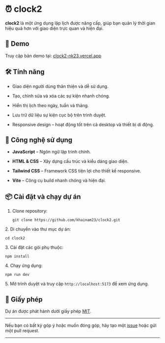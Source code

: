 ⏰ clock2
========

**clock2** là một ứng dụng lập lịch được nâng cấp, giúp bạn quản lý thời gian hiệu quả hơn với giao diện trực quan và hiện đại.​

🚀 Demo
-------

Truy cập bản demo tại: [clock2-nk23.vercel.app](https://clock2-nk23.vercel.app/)

🛠️ Tính năng
-------------

*   Giao diện người dùng thân thiện và dễ sử dụng.​
    
*   Tạo, chỉnh sửa và xóa các sự kiện nhanh chóng.​
    
*   Hiển thị lịch theo ngày, tuần và tháng.​
    
*   Lưu trữ dữ liệu sự kiện cục bộ trên trình duyệt.​
    
*   Responsive design – hoạt động tốt trên cả desktop và thiết bị di động.​
    

🧰 Công nghệ sử dụng
--------------------

*   **JavaScript** – Ngôn ngữ lập trình chính.​
    
*   **HTML & CSS** – Xây dựng cấu trúc và kiểu dáng giao diện.​
    
*   **Tailwind CSS** – Framework CSS tiện lợi cho thiết kế responsive.​
    
*   **Vite** – Công cụ build nhanh chóng và hiện đại.​
    

📦 Cài đặt và chạy dự án
------------------------

1.  Clone repository:​
    
    `git clone https://github.com/khainam23/clock2.git`
    
2\. Di chuyển vào thư mục dự án:​

`cd clock2`

3\. Cài đặt các gói phụ thuộc:​

`npm install`

4\. Chạy ứng dụng:​

`npm run dev`

5\. Mở trình duyệt và truy cập `http://localhost:5173` để xem ứng dụng.​

📄 Giấy phép
------------

Dự án được phát hành dưới giấy phép [MIT](LICENSE).​

* * *

Nếu bạn có bất kỳ góp ý hoặc muốn đóng góp, hãy tạo một [issue](https://github.com/khainam23/clock2/issues) hoặc gửi một pull request.​

* * *
